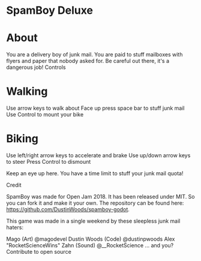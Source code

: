 SpamBoy Deluxe
===

# About

You are a delivery boy of junk mail. You are paid to stuff mailboxes with flyers and paper that nobody asked for. Be careful out there, it's a dangerous job!
Controls

# Walking

Use arrow keys to walk about
Face up press space bar to stuff junk mail
Use Control to mount your bike

# Biking

Use left/right arrow keys to accelerate and brake
Use up/down arrow keys to steer
Press Control to dismount

Keep an eye up here. You have a time limit to stuff your junk mail quota!

Credit

SpamBoy was made for Open Jam 2018. It has been released under MIT. So you can fork it and make it your own. The repository can be found here: https://github.com/DustinWoods/spamboy-godot.

This game was made in a single weekend by these sleepless junk mail haters:

Mago (Art) @magodevel
Dustin Woods (Code) @dustinpwoods
Alex "RocketScienceWins" Zahn (Sound) @__RocketScience
... and you? Contribute to open source